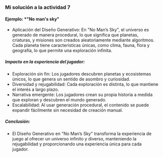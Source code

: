 ### Mi solución a la actividad 7

#### Ejemplo: *"No man's sky"


- Aplicación del Diseño Generativo: En "No Man’s Sky", el universo es generado de manera procedural, 
lo que significa que planetas, criaturas, y misiones son creados aleatoriamente mediante algoritmos. Cada planeta tiene características únicas, como clima, fauna, flora y geografía,
lo que permite una exploración infinita.

##### Impacto en la experiencia del jugador:

- Exploración sin fin: Los jugadores descubren planetas y ecosistemas únicos, lo que genera un sentido de asombro y curiosidad.
- Diversidad y rejugabilidad: Cada exploración es distinta, lo que mantiene el interés a largo plazo.
- Narrativa emergente: Los jugadores crean su propia historia a medida que exploran y descubren el mundo generado.
- Escalabilidad: Al usar generación procedural, el contenido se puede expandir fácilmente sin necesidad de creación manual.

##### Conclusión: 

- El Diseño Generativo en "No Man’s Sky" transforma la experiencia de juego al ofrecer un universo infinito y diverso,
manteniendo la rejugabilidad y proporcionando una experiencia única para cada jugador.
